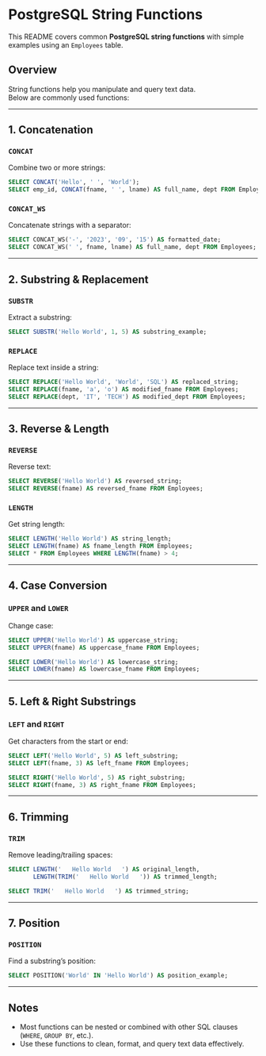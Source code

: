 # PostgreSQL String Functions

This README covers common **PostgreSQL string functions** with simple examples using an `Employees` table.

## Overview

String functions help you manipulate and query text data.  
Below are commonly used functions:

---

## 1. Concatenation

### `CONCAT`

Combine two or more strings:

```sql
SELECT CONCAT('Hello', ' ', 'World');
SELECT emp_id, CONCAT(fname, ' ', lname) AS full_name, dept FROM Employees;
```

### `CONCAT_WS`

Concatenate strings with a separator:

```sql
SELECT CONCAT_WS('-', '2023', '09', '15') AS formatted_date;
SELECT CONCAT_WS(' ', fname, lname) AS full_name, dept FROM Employees;
```

---

## 2. Substring & Replacement

### `SUBSTR`

Extract a substring:

```sql
SELECT SUBSTR('Hello World', 1, 5) AS substring_example;
```

### `REPLACE`

Replace text inside a string:

```sql
SELECT REPLACE('Hello World', 'World', 'SQL') AS replaced_string;
SELECT REPLACE(fname, 'a', 'o') AS modified_fname FROM Employees;
SELECT REPLACE(dept, 'IT', 'TECH') AS modified_dept FROM Employees;
```

---

## 3. Reverse & Length

### `REVERSE`

Reverse text:

```sql
SELECT REVERSE('Hello World') AS reversed_string;
SELECT REVERSE(fname) AS reversed_fname FROM Employees;
```

### `LENGTH`

Get string length:

```sql
SELECT LENGTH('Hello World') AS string_length;
SELECT LENGTH(fname) AS fname_length FROM Employees;
SELECT * FROM Employees WHERE LENGTH(fname) > 4;
```

---

## 4. Case Conversion

### `UPPER` and `LOWER`

Change case:

```sql
SELECT UPPER('Hello World') AS uppercase_string;
SELECT UPPER(fname) AS uppercase_fname FROM Employees;

SELECT LOWER('Hello World') AS lowercase_string;
SELECT LOWER(fname) AS lowercase_fname FROM Employees;
```

---

## 5. Left & Right Substrings

### `LEFT` and `RIGHT`

Get characters from the start or end:

```sql
SELECT LEFT('Hello World', 5) AS left_substring;
SELECT LEFT(fname, 3) AS left_fname FROM Employees;

SELECT RIGHT('Hello World', 5) AS right_substring;
SELECT RIGHT(fname, 3) AS right_fname FROM Employees;
```

---

## 6. Trimming

### `TRIM`

Remove leading/trailing spaces:

```sql
SELECT LENGTH('   Hello World   ') AS original_length,
       LENGTH(TRIM('   Hello World   ')) AS trimmed_length;

SELECT TRIM('   Hello World   ') AS trimmed_string;
```

---

## 7. Position

### `POSITION`

Find a substring’s position:

```sql
SELECT POSITION('World' IN 'Hello World') AS position_example;
```

---

## Notes

- Most functions can be nested or combined with other SQL clauses (`WHERE`, `GROUP BY`, etc.).
- Use these functions to clean, format, and query text data effectively.
